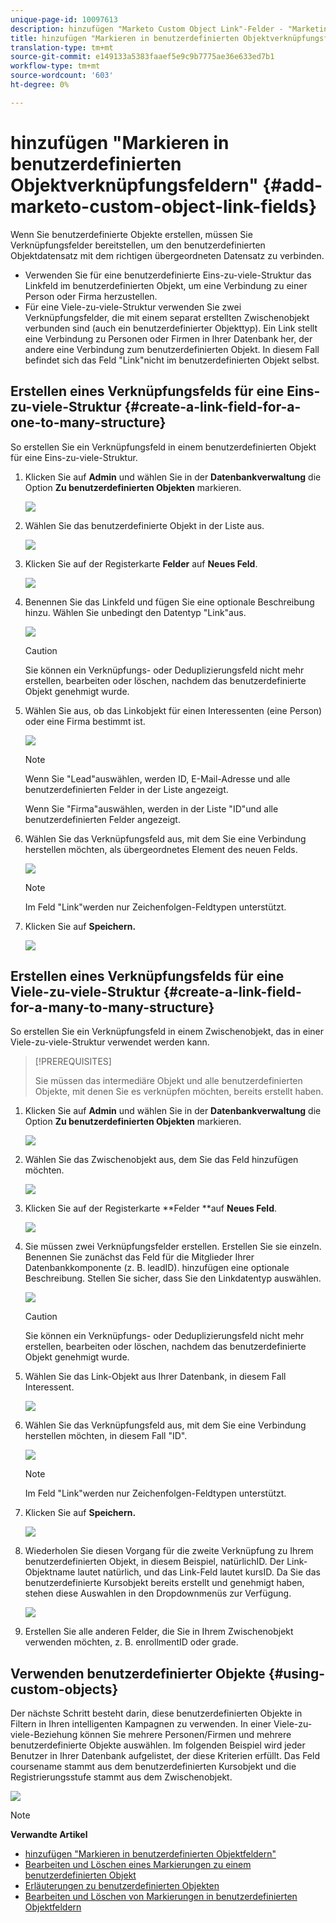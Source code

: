 ```yaml
---
unique-page-id: 10097613
description: hinzufügen "Marketo Custom Object Link"-Felder - "Marketing to Docs"- Produktdokumentation
title: hinzufügen "Markieren in benutzerdefinierten Objektverknüpfungsfeldern"
translation-type: tm+mt
source-git-commit: e149133a5383faaef5e9c9b7775ae36e633ed7b1
workflow-type: tm+mt
source-wordcount: '603'
ht-degree: 0%

---
```



# hinzufügen &quot;Markieren in benutzerdefinierten Objektverknüpfungsfeldern&quot; {#add-marketo-custom-object-link-fields}

Wenn Sie benutzerdefinierte Objekte erstellen, müssen Sie Verknüpfungsfelder bereitstellen, um den benutzerdefinierten Objektdatensatz mit dem richtigen übergeordneten Datensatz zu verbinden.

* Verwenden Sie für eine benutzerdefinierte Eins-zu-viele-Struktur das Linkfeld im benutzerdefinierten Objekt, um eine Verbindung zu einer Person oder Firma herzustellen.
* Für eine Viele-zu-viele-Struktur verwenden Sie zwei Verknüpfungsfelder, die mit einem separat erstellten Zwischenobjekt verbunden sind (auch ein benutzerdefinierter Objekttyp). Ein Link stellt eine Verbindung zu Personen oder Firmen in Ihrer Datenbank her, der andere eine Verbindung zum benutzerdefinierten Objekt. In diesem Fall befindet sich das Feld &quot;Link&quot;nicht im benutzerdefinierten Objekt selbst.

## Erstellen eines Verknüpfungsfelds für eine Eins-zu-viele-Struktur {#create-a-link-field-for-a-one-to-many-structure}

So erstellen Sie ein Verknüpfungsfeld in einem benutzerdefinierten Objekt für eine Eins-zu-viele-Struktur.

1. Klicken Sie auf **Admin** und wählen Sie in der **Datenbankverwaltung** die Option **Zu benutzerdefinierten Objekten** markieren.

   ![](assets/image2016-1-18-13-3a25-3a11.png)

1. Wählen Sie das benutzerdefinierte Objekt in der Liste aus.

   ![](assets/image2016-1-14-15-3a6-3a2.png)

1. Klicken Sie auf der Registerkarte **Felder** auf **Neues Feld**.

   ![](assets/image2015-9-17-14-3a9-3a19.png)

1. Benennen Sie das Linkfeld und fügen Sie eine optionale Beschreibung hinzu. Wählen Sie unbedingt den Datentyp &quot;Link&quot;aus.

   ![](assets/image2015-10-5-13-3a24-3a57.png)

   >[!CAUTION]
   >
   >Sie können ein Verknüpfungs- oder Deduplizierungsfeld nicht mehr erstellen, bearbeiten oder löschen, nachdem das benutzerdefinierte Objekt genehmigt wurde.

1. Wählen Sie aus, ob das Linkobjekt für einen Interessenten (eine Person) oder eine Firma bestimmt ist.

   ![](assets/image2015-10-5-13-3a28-3a1.png)

   >[!NOTE]
   >
   >Wenn Sie &quot;Lead&quot;auswählen, werden ID, E-Mail-Adresse und alle benutzerdefinierten Felder in der Liste angezeigt.
   >
   >
   >Wenn Sie &quot;Firma&quot;auswählen, werden in der Liste &quot;ID&quot;und alle benutzerdefinierten Felder angezeigt.

1. Wählen Sie das Verknüpfungsfeld aus, mit dem Sie eine Verbindung herstellen möchten, als übergeordnetes Element des neuen Felds.

   ![](assets/image2015-10-5-13-3a30-3a6.png)

   >[!NOTE]
   >
   >Im Feld &quot;Link&quot;werden nur Zeichenfolgen-Feldtypen unterstützt.

1. Klicken Sie auf **Speichern.**

   ![](assets/image2015-10-5-13-3a34-3a0.png)

## Erstellen eines Verknüpfungsfelds für eine Viele-zu-viele-Struktur {#create-a-link-field-for-a-many-to-many-structure}

So erstellen Sie ein Verknüpfungsfeld in einem Zwischenobjekt, das in einer Viele-zu-viele-Struktur verwendet werden kann.

>[!PREREQUISITES]
>
>Sie müssen das intermediäre Objekt und alle benutzerdefinierten Objekte, mit denen Sie es verknüpfen möchten, bereits erstellt haben.

1. Klicken Sie auf **Admin** und wählen Sie in der **Datenbankverwaltung** die Option **Zu benutzerdefinierten Objekten** markieren.

   ![](assets/image2016-1-18-9-3a8-3a14.png)

1. Wählen Sie das Zwischenobjekt aus, dem Sie das Feld hinzufügen möchten.

   ![](assets/image2016-1-18-9-3a10-3a29.png)

1. Klicken Sie auf der Registerkarte **Felder **auf **Neues Feld**.

   ![](assets/image2016-1-18-9-3a31-3a43.png)

1. Sie müssen zwei Verknüpfungsfelder erstellen. Erstellen Sie sie einzeln. Benennen Sie zunächst das Feld für die Mitglieder Ihrer Datenbankkomponente (z. B. leadID). hinzufügen eine optionale Beschreibung. Stellen Sie sicher, dass Sie den Linkdatentyp auswählen.

   ![](assets/image2016-1-18-9-3a38-3a59.png)

   >[!CAUTION]
   >
   >Sie können ein Verknüpfungs- oder Deduplizierungsfeld nicht mehr erstellen, bearbeiten oder löschen, nachdem das benutzerdefinierte Objekt genehmigt wurde.

1. Wählen Sie das Link-Objekt aus Ihrer Datenbank, in diesem Fall Interessent.

   ![](assets/image2016-1-18-9-3a50-3a48.png)

1. Wählen Sie das Verknüpfungsfeld aus, mit dem Sie eine Verbindung herstellen möchten, in diesem Fall &quot;ID&quot;.

   ![](assets/image2016-1-18-9-3a53-3a54.png)

   >[!NOTE]
   >
   >Im Feld &quot;Link&quot;werden nur Zeichenfolgen-Feldtypen unterstützt.

1. Klicken Sie auf **Speichern.**

   ![](assets/image2016-1-18-9-3a55-3a18.png)

1. Wiederholen Sie diesen Vorgang für die zweite Verknüpfung zu Ihrem benutzerdefinierten Objekt, in diesem Beispiel, natürlichID. Der Link-Objektname lautet natürlich, und das Link-Feld lautet kursID. Da Sie das benutzerdefinierte Kursobjekt bereits erstellt und genehmigt haben, stehen diese Auswahlen in den Dropdownmenüs zur Verfügung.

   ![](assets/image2016-1-18-9-3a57-3a46.png)

1. Erstellen Sie alle anderen Felder, die Sie in Ihrem Zwischenobjekt verwenden möchten, z. B. enrollmentID oder grade.

## Verwenden benutzerdefinierter Objekte {#using-custom-objects}

Der nächste Schritt besteht darin, diese benutzerdefinierten Objekte in Filtern in Ihren intelligenten Kampagnen zu verwenden. In einer Viele-zu-viele-Beziehung können Sie mehrere Personen/Firmen und mehrere benutzerdefinierte Objekte auswählen. Im folgenden Beispiel wird jeder Benutzer in Ihrer Datenbank aufgelistet, der diese Kriterien erfüllt. Das Feld coursename stammt aus dem benutzerdefinierten Kursobjekt und die Registrierungsstufe stammt aus dem Zwischenobjekt.

![](assets/image2016-1-14-15-3a57-3a59.png)

>[!NOTE]
>
>**Verwandte Artikel**
>
>* [hinzufügen &quot;Markieren in benutzerdefinierten Objektfeldern&quot;](add-marketo-custom-object-fields.md)
>* [Bearbeiten und Löschen eines Markierungen zu einem benutzerdefinierten Objekt](edit-and-delete-a-marketo-custom-object.md)
>* [Erläuterungen zu benutzerdefinierten Objekten](understanding-marketo-custom-objects.md)
>* [Bearbeiten und Löschen von Markierungen in benutzerdefinierten Objektfeldern](edit-and-delete-marketo-custom-object-fields.md)

>



